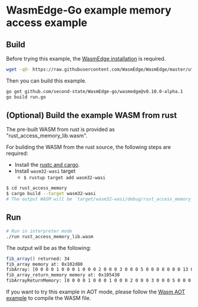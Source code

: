 # WasmEdge-Go example memory access example

## Build

Before trying this example, the [WasmEdge installation](https://wasmedge.org/book/en/start/install.html) is required.

```bash
wget -qO- https://raw.githubusercontent.com/WasmEdge/WasmEdge/master/utils/install.sh | bash -s -- -v 0.10.0-alpha.1
```

Then you can build this example.

```bash
go get github.com/second-state/WasmEdge-go/wasmedge@v0.10.0-alpha.1
go build run.go
```

## (Optional) Build the example WASM from rust

The pre-built WASM from rust is provided as "rust_access_memory_lib.wasm".

For building the WASM from the rust source, the following steps are required:

* Install the [rustc and cargo](https://www.rust-lang.org/tools/install).
* Install `wasm32-wasi` target
  * `$ rustup target add wasm32-wasi`

```bash
$ cd rust_access_memory
$ cargo build --target wasm32-wasi
# The output WASM will be `target/wasm32-wasi/debug/rust_access_memory_lib.wasm`.
```

## Run

```bash
# Run in interpreter mode
./run rust_access_memory_lib.wasm
```

The output will be as the following:

```bash
fib_array() returned: 34
fib_array memory at: 0x102d80
fibArray: [0 0 0 0 1 0 0 0 1 0 0 0 2 0 0 0 3 0 0 0 5 0 0 0 8 0 0 0 13 0 0 0 21 0 0 0 34 0 0 0]
fib_array_return_memory memory at: 0x105430
fibArrayReturnMemory: [0 0 0 0 1 0 0 0 1 0 0 0 2 0 0 0 3 0 0 0 5 0 0 0 8 0 0 0 13 0 0 0 21 0 0 0 34 0 0 0]
```

If you want to try this example in AOT mode, please follow the [Wasm AOT example](https://github.com/second-state/WasmEdge-go-examples/tree/master/go_WasmAOT) to compile the WASM file.
